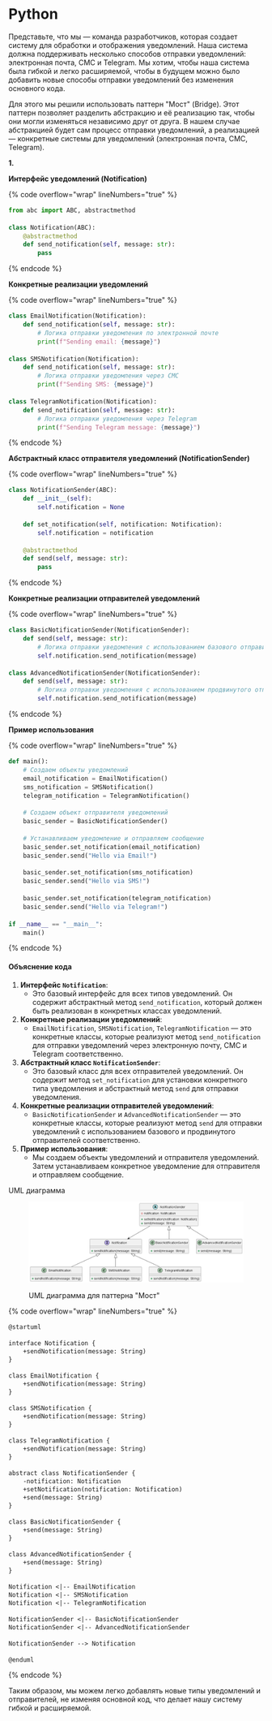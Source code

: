 # Python

Представьте, что мы — команда разработчиков, которая создает систему для обработки и отображения уведомлений. Наша система должна поддерживать несколько способов отправки уведомлений: электронная почта, СМС и Telegram. Мы хотим, чтобы наша система была гибкой и легко расширяемой, чтобы в будущем можно было добавить новые способы отправки уведомлений без изменения основного кода.

Для этого мы решили использовать паттерн "Мост" (Bridge). Этот паттерн позволяет разделить абстракцию и её реализацию так, чтобы они могли изменяться независимо друг от друга. В нашем случае абстракцией будет сам процесс отправки уведомлений, а реализацией — конкретные системы для уведомлений (электронная почта, СМС, Telegram).

**1.**&#x20;

**Интерфейс уведомлений (Notification)**

{% code overflow="wrap" lineNumbers="true" %}
```python
from abc import ABC, abstractmethod

class Notification(ABC):
    @abstractmethod
    def send_notification(self, message: str):
        pass
```
{% endcode %}

**Конкретные реализации уведомлений**

{% code overflow="wrap" lineNumbers="true" %}
```python
class EmailNotification(Notification):
    def send_notification(self, message: str):
        # Логика отправки уведомления по электронной почте
        print(f"Sending email: {message}")

class SMSNotification(Notification):
    def send_notification(self, message: str):
        # Логика отправки уведомления через СМС
        print(f"Sending SMS: {message}")

class TelegramNotification(Notification):
    def send_notification(self, message: str):
        # Логика отправки уведомления через Telegram
        print(f"Sending Telegram message: {message}")
```
{% endcode %}

**Абстрактный класс отправителя уведомлений (NotificationSender)**

{% code overflow="wrap" lineNumbers="true" %}
```python
class NotificationSender(ABC):
    def __init__(self):
        self.notification = None

    def set_notification(self, notification: Notification):
        self.notification = notification

    @abstractmethod
    def send(self, message: str):
        pass
```
{% endcode %}

**Конкретные реализации отправителей уведомлений**

{% code overflow="wrap" lineNumbers="true" %}
```python
class BasicNotificationSender(NotificationSender):
    def send(self, message: str):
        # Логика отправки уведомления с использованием базового отправителя
        self.notification.send_notification(message)

class AdvancedNotificationSender(NotificationSender):
    def send(self, message: str):
        # Логика отправки уведомления с использованием продвинутого отправителя
        self.notification.send_notification(message)
```
{% endcode %}

**Пример использования**

{% code overflow="wrap" lineNumbers="true" %}
```python
def main():
    # Создаем объекты уведомлений
    email_notification = EmailNotification()
    sms_notification = SMSNotification()
    telegram_notification = TelegramNotification()

    # Создаем объект отправителя уведомлений
    basic_sender = BasicNotificationSender()

    # Устанавливаем уведомление и отправляем сообщение
    basic_sender.set_notification(email_notification)
    basic_sender.send("Hello via Email!")

    basic_sender.set_notification(sms_notification)
    basic_sender.send("Hello via SMS!")

    basic_sender.set_notification(telegram_notification)
    basic_sender.send("Hello via Telegram!")

if __name__ == "__main__":
    main()
```
{% endcode %}

#### Объяснение кода

1. **Интерфейс `Notification`**:
   * Это базовый интерфейс для всех типов уведомлений. Он содержит абстрактный метод `send_notification`, который должен быть реализован в конкретных классах уведомлений.
2. **Конкретные реализации уведомлений**:
   * `EmailNotification`, `SMSNotification`, `TelegramNotification` — это конкретные классы, которые реализуют метод `send_notification` для отправки уведомлений через электронную почту, СМС и Telegram соответственно.
3. **Абстрактный класс `NotificationSender`**:
   * Это базовый класс для всех отправителей уведомлений. Он содержит метод `set_notification` для установки конкретного типа уведомления и абстрактный метод `send` для отправки уведомления.
4. **Конкретные реализации отправителей уведомлений**:
   * `BasicNotificationSender` и `AdvancedNotificationSender` — это конкретные классы, которые реализуют метод `send` для отправки уведомлений с использованием базового и продвинутого отправителей соответственно.
5. **Пример использования**:
   * Мы создаем объекты уведомлений и отправителя уведомлений. Затем устанавливаем конкретное уведомление для отправителя и отправляем сообщение.



UML диаграмма

<figure><img src="../../../../../.gitbook/assets/image (2) (1) (1) (1) (1) (1) (1) (1) (1) (1) (1) (1) (1).png" alt=""><figcaption><p>UML диаграмма для паттерна "Мост"</p></figcaption></figure>

{% code overflow="wrap" lineNumbers="true" %}
```plant-uml
@startuml

interface Notification {
    +sendNotification(message: String)
}

class EmailNotification {
    +sendNotification(message: String)
}

class SMSNotification {
    +sendNotification(message: String)
}

class TelegramNotification {
    +sendNotification(message: String)
}

abstract class NotificationSender {
    -notification: Notification
    +setNotification(notification: Notification)
    +send(message: String)
}

class BasicNotificationSender {
    +send(message: String)
}

class AdvancedNotificationSender {
    +send(message: String)
}

Notification <|-- EmailNotification
Notification <|-- SMSNotification
Notification <|-- TelegramNotification

NotificationSender <|-- BasicNotificationSender
NotificationSender <|-- AdvancedNotificationSender

NotificationSender --> Notification

@enduml

```
{% endcode %}



Таким образом, мы можем легко добавлять новые типы уведомлений и отправителей, не изменяя основной код, что делает нашу систему гибкой и расширяемой.
